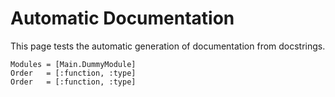 
# Automatic Documentation

This page tests the automatic generation of documentation from docstrings.

```@autodocs
Modules = [Main.DummyModule]
Order   = [:function, :type]
Order   = [:function, :type]
```
